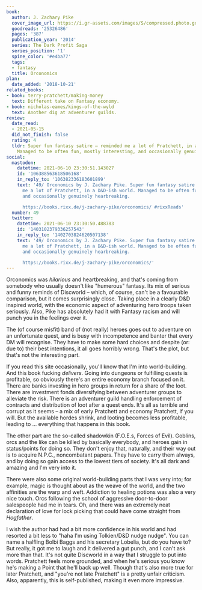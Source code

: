 ```yaml
---
book:
  author: J. Zachary Pike
  cover_image_url: https://i.gr-assets.com/images/S/compressed.photo.goodreads.com/books/1428577850l/25326486._SX98_.jpg
  goodreads: '25326486'
  pages: '387'
  publication_year: '2014'
  series: The Dark Profit Saga
  series_position: '1'
  spine_color: '#e4ba77'
  tags:
  - fantasy
  title: Orconomics
plan:
  date_added: '2018-10-21'
related_books:
- book: terry-pratchett/making-money
  text: Different take on Fantasy economy.
- book: nicholas-eames/kings-of-the-wyld
  text: Another dig at adventurer guilds.
review:
  date_read:
  - 2021-05-15
  did_not_finish: false
  rating: 4
  tldr: Super fun fantasy satire – reminded me a lot of Pratchett, in a D&D-ish world.
    Managed to be often fun, mostly interesting, and occasionally genuinely hearbreaking.
social:
  mastodon:
    datetime: 2021-06-10 23:30:51.143027
    id: '106388563618506168'
    in_reply_to: '106382336183601899'
    text: '49/ Orconomics by J. Zachary Pike. Super fun fantasy satire – reminded
      me a lot of Pratchett, in a D&D-ish world. Managed to be often fun, mostly interesting,
      and occasionally genuinely hearbreaking.

      https://books.rixx.de/j-zachary-pike/orconomics/ #rixxReads'
  number: 49
  twitter:
    datetime: 2021-06-10 23:30:50.488783
    id: '1403102379336257543'
    in_reply_to: '1402703824620507138'
    text: '49/ Orconomics by J. Zachary Pike. Super fun fantasy satire – reminded
      me a lot of Pratchett, in a D&D-ish world. Managed to be often fun, mostly interesting,
      and occasionally genuinely hearbreaking.

      https://books.rixx.de/j-zachary-pike/orconomics/'
---
```


Orconomics was *hilarious* and heartbreaking, and that's coming from somebody who usually doesn't like "humerous"
fantasy. Its mix of serious and funny reminds of Discworld – which, of course, can't be a favourable comparison, but it
comes surprisingly close. Taking place in a clearly D&D inspired world, with the economic aspect of adventuring hero
troops taken seriously. Also, Pike has absolutely had it with Fantasy racism and will punch you in the feelings over it.

The (of course misfit) band of (not really) heroes goes out to adventure on an unfortunate quest, and is busy with
incompetence and banter that every DM will recognise. They have to make some hard choices and despite (or: due to) their
best intentions, it all goes horribly wrong. That's the plot, but that's not the interesting part.

If you read this site occasionally, you'll know that I'm into world-building. And this book fucking *delivers*. Going
into dungeons or fulfilling quests is profitable, so obviously there's an entire economy branch focused on it. There are
banks investing in hero groups in return for a share of the loot. There are investment fonds diversifying between
adventurer groups to alleviate the risk. There is an adventurer guild handling enforcement of contracts and distribution
of loot after a quest ends. It's all as terrible and corrupt as it seems – a mix of early Pratchett and economy
Pratchett, if you will. But the available hordes shrink, and looting becomes less profitable, leading to … everything
that happens in this book.

The other part are the so-called shadowkin (F.O.E.s, Forces of Evil). Goblins, orcs and the like can be killed by
basically everybody, and heroes gain in status/points for doing so. They don't enjoy that, naturally, and their way out
is to acquire N.P.C., noncombatant papers. They have to carry them always, and by doing so gain access to the lowest
tiers of society. It's all dark and amazing and I'm very into it.

There were also some original world-building parts that I was very into; for example, magic is thought about as the
weave of the world, and the two affinities are the warp and weft. Addiction to healing potions was also a very nice
touch. Orcs following the school of aggressive door-to-door salespeople had me in tears. Oh, and there was an extremely
neat declaration of love for lock picking that could have come straight from *Hogfather*.

I wish the author had had a bit more confidence in his world and had resorted a bit less to "haha I'm using Tolkien/D&D
nudge nudge". You can name a halfling Bolbi Baggs and his secretary Lobelia, but do you have to? But really, it got me
to laugh and it delivered a gut punch, and I can't ask more than that. It's not quite Discworld in a way that I struggle
to put into words. Pratchett feels more grounded, and when he's serious you know he's making a Point that he'll back up
well.  Though that's also more true for later Pratchett, and "you're not late Pratchett" is a pretty unfair criticism.
Also, apparently, this is self-published, making it even more impressive.
